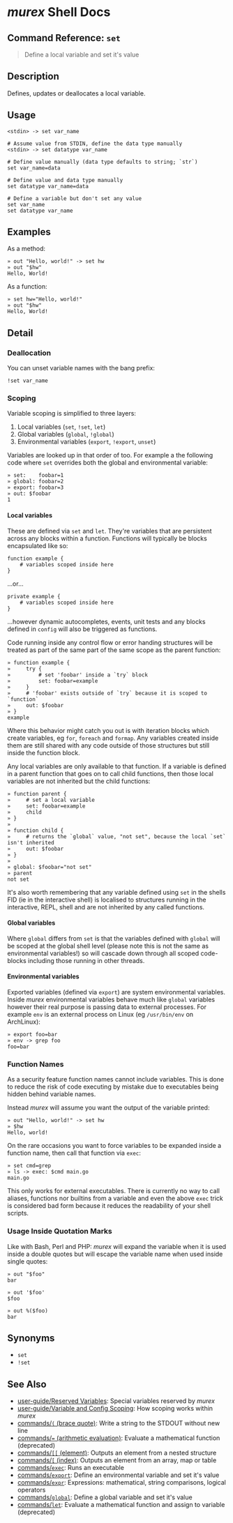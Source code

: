 # _murex_ Shell Docs

## Command Reference: `set`

> Define a local variable and set it's value

## Description

Defines, updates or deallocates a local variable.

## Usage

    <stdin> -> set var_name
    
    # Assume value from STDIN, define the data type manually
    <stdin> -> set datatype var_name
    
    # Define value manually (data type defaults to string; `str`)
    set var_name=data
    
    # Define value and data type manually
    set datatype var_name=data
    
    # Define a variable but don't set any value
    set var_name
    set datatype var_name

## Examples

As a method:

    » out "Hello, world!" -> set hw
    » out "$hw"
    Hello, World!
    
As a function:

    » set hw="Hello, world!"
    » out "$hw"
    Hello, World!

## Detail

### Deallocation

You can unset variable names with the bang prefix:

    !set var_name
    
### Scoping

Variable scoping is simplified to three layers:

1. Local variables (`set`, `!set`, `let`)
2. Global variables (`global`, `!global`)
3. Environmental variables (`export`, `!export`, `unset`)

Variables are looked up in that order of too. For example a the following
code where `set` overrides both the global and environmental variable:

    » set:    foobar=1
    » global: foobar=2
    » export: foobar=3
    » out: $foobar
    1
    
#### Local variables

These are defined via `set` and `let`. They're variables that are persistent
across any blocks within a function. Functions will typically be blocks
encapsulated like so:

    function example {
        # variables scoped inside here
    }
    
...or...

    private example {
        # variables scoped inside here
    }
    
    
...however dynamic autocompletes, events, unit tests and any blocks defined in
`config` will also be triggered as functions.

Code running inside any control flow or error handing structures will be
treated as part of the same part of the same scope as the parent function:

    » function example {
    »     try {
    »         # set 'foobar' inside a `try` block
    »         set: foobar=example
    »     }
    »     # 'foobar' exists outside of `try` because it is scoped to `function`
    »     out: $foobar
    » }
    example
    
Where this behavior might catch you out is with iteration blocks which create
variables, eg `for`, `foreach` and `formap`. Any variables created inside them
are still shared with any code outside of those structures but still inside the
function block.

Any local variables are only available to that function. If a variable is
defined in a parent function that goes on to call child functions, then those
local variables are not inherited but the child functions:

    » function parent {
    »     # set a local variable
    »     set: foobar=example
    »     child
    » }
    » 
    » function child {
    »     # returns the `global` value, "not set", because the local `set` isn't inherited
    »     out: $foobar
    » }
    » 
    » global: $foobar="not set"
    » parent
    not set
    
It's also worth remembering that any variable defined using `set` in the shells
FID (ie in the interactive shell) is localised to structures running in the
interactive, REPL, shell and are not inherited by any called functions.

#### Global variables

Where `global` differs from `set` is that the variables defined with `global`
will be scoped at the global shell level (please note this is not the same as
environmental variables!) so will cascade down through all scoped code-blocks
including those running in other threads.

#### Environmental variables

Exported variables (defined via `export`) are system environmental variables.
Inside _murex_ environmental variables behave much like `global` variables
however their real purpose is passing data to external processes. For example
`env` is an external process on Linux (eg `/usr/bin/env` on ArchLinux):

    » export foo=bar
    » env -> grep foo
    foo=bar
    
### Function Names

As a security feature function names cannot include variables. This is done to
reduce the risk of code executing by mistake due to executables being hidden
behind variable names.

Instead _murex_ will assume you want the output of the variable printed:

    » out "Hello, world!" -> set hw
    » $hw
    Hello, world!
    
On the rare occasions you want to force variables to be expanded inside a
function name, then call that function via `exec`:

    » set cmd=grep
    » ls -> exec: $cmd main.go
    main.go
    
This only works for external executables. There is currently no way to call
aliases, functions nor builtins from a variable and even the above `exec` trick
is considered bad form because it reduces the readability of your shell scripts.

### Usage Inside Quotation Marks

Like with Bash, Perl and PHP: _murex_ will expand the variable when it is used
inside a double quotes but will escape the variable name when used inside single
quotes:

    » out "$foo"
    bar
    
    » out '$foo'
    $foo
    
    » out %($foo)
    bar

## Synonyms

* `set`
* `!set`


## See Also

* [user-guide/Reserved Variables](../user-guide/reserved-vars.md):
  Special variables reserved by _murex_
* [user-guide/Variable and Config Scoping](../user-guide/scoping.md):
  How scoping works within _murex_
* [commands/`(` (brace quote)](../commands/brace-quote.md):
  Write a string to the STDOUT without new line
* [commands/`=` (arithmetic evaluation)](../commands/equ.md):
  Evaluate a mathematical function (deprecated)
* [commands/`[[` (element)](../commands/element.md):
  Outputs an element from a nested structure
* [commands/`[` (index)](../commands/index.md):
  Outputs an element from an array, map or table
* [commands/`exec`](../commands/exec.md):
  Runs an executable
* [commands/`export`](../commands/export.md):
  Define an environmental variable and set it's value
* [commands/`expr`](../commands/expr.md):
  Expressions: mathematical, string comparisons, logical operators
* [commands/`global`](../commands/global.md):
  Define a global variable and set it's value
* [commands/`let`](../commands/let.md):
  Evaluate a mathematical function and assign to variable (deprecated)